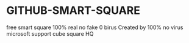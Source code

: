 # GITHUB-SMART-SQUARE
free smart square 100% real no fake 0 birus
Created by 100% no virus microsoft support cube square HQ
